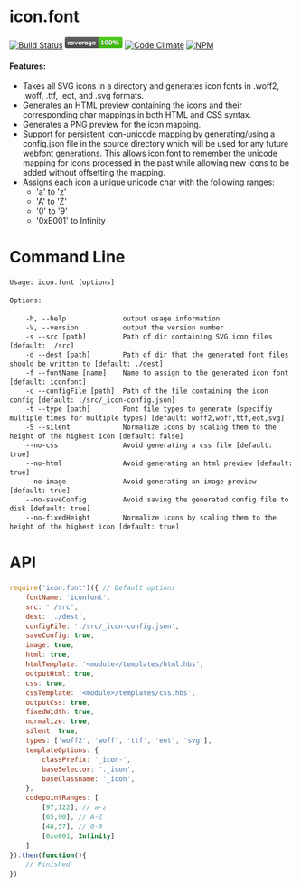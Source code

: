 # icon.font
[![Build Status](https://travis-ci.org/danielkalen/icon.font.svg?branch=master)](https://travis-ci.org/danielkalen/icon.font)
[![Coverage](.config/badges/coverage.png?raw=true)](https://github.com/danielkalen/icon.font)
[![Code Climate](https://codeclimate.com/github/danielkalen/icon.font/badges/gpa.svg)](https://codeclimate.com/github/danielkalen/icon.font)
[![NPM](https://img.shields.io/npm/v/icon.font.svg)](https://npmjs.com/package/icon.font)

#### Features:
- Takes all SVG icons in a directory and generates icon fonts in .woff2, .woff, .ttf, .eot, and .svg formats.
- Generates an HTML preview containing the icons and their corresponding char mappings in both HTML and CSS syntax.
- Generates a PNG preview for the icon mapping.
- Support for persistent icon-unicode mapping by generating/using a config.json file in the source directory which will be used for any future webfont generations. This allows icon.font to remember the unicode mapping for icons processed in the past while allowing new icons to be added without offsetting the mapping.
- Assigns each icon a unique unicode char with the following ranges:
    - 'a' to 'z'
    - 'A' to 'Z'
    - '0' to '9'
    - '0xE001' to Infinity

# Command Line
```
Usage: icon.font [options]

Options:

    -h, --help              output usage information
    -V, --version           output the version number
    -s --src [path]         Path of dir containing SVG icon files [default: ./src]
    -d --dest [path]        Path of dir that the generated font files should be written to [default: ./dest]
    -f --fontName [name]    Name to assign to the generated icon font [default: iconfont]
    -c --configFile [path]  Path of the file containing the icon config [default: ./src/_icon-config.json]
    -t --type [path]        Font file types to generate (specifiy multiple times for multiple types) [default: woff2,woff,ttf,eot,svg]
    -S --silent             Normalize icons by scaling them to the height of the highest icon [default: false]
    --no-css                Avoid generating a css file [default: true]
    --no-html               Avoid generating an html preview [default: true]
    --no-image              Avoid generating an image preview [default: true]
    --no-saveConfig         Avoid saving the generated config file to disk [default: true]
    --no-fixedHeight        Normalize icons by scaling them to the height of the highest icon [default: true]
```


# API
```javascript
require('icon.font')({ // Default options
    fontName: 'iconfont',
    src: './src',
    dest: './dest',
    configFile: './src/_icon-config.json',
    saveConfig: true,
    image: true,
    html: true,
    htmlTemplate: '<module>/templates/html.hbs',
    outputHtml: true,
    css: true,
    cssTemplate: '<module>/templates/css.hbs',
    outputCss: true,
    fixedWidth: true,
    normalize: true,
    silent: true,
    types: ['woff2', 'woff', 'ttf', 'eot', 'svg'],
    templateOptions: {
        classPrefix: '_icon-',
        baseSelector: '._icon',
        baseClassname: '_icon',
    },
    codepointRanges: [
        [97,122], // a-z
        [65,90], // A-Z
        [48,57], // 0-9
        [0xe001, Infinity]
    ]
}).then(function(){
    // Finished
})
```


